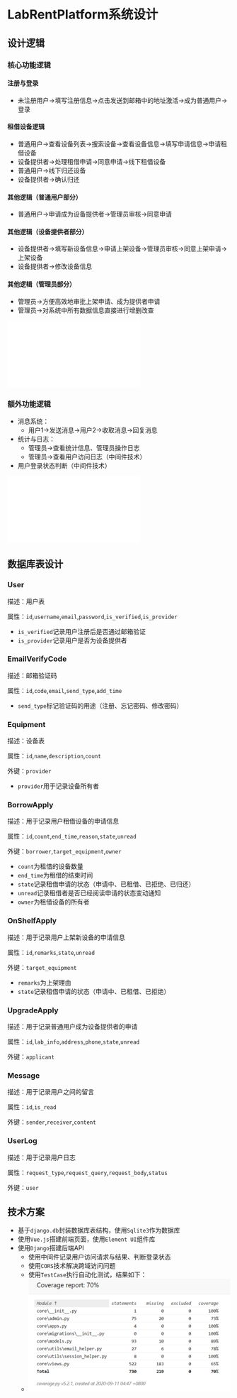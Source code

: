 # LabRentPlatform系统设计

## 设计逻辑

### 核心功能逻辑

#### 注册与登录

- 未注册用户→填写注册信息→点击发送到邮箱中的地址激活→成为普通用户→登录

#### 租借设备逻辑

- 普通用户→查看设备列表→搜索设备→查看设备信息→填写申请信息→申请租借设备
- 设备提供者→处理租借申请→同意申请→线下租借设备
- 普通用户→线下归还设备
- 设备提供者→确认归还

#### 其他逻辑（普通用户部分）

- 普通用户→申请成为设备提供者→管理员审核→同意申请

#### 其他逻辑（设备提供者部分）

- 设备提供者→填写新设备信息→申请上架设备→管理员审核→同意上架申请→上架设备
- 设备提供者→修改设备信息

#### 其他逻辑（管理员部分）

- 管理员→方便高效地审批上架申请、成为提供者申请
- 管理员→对系统中所有数据信息直接进行增删改查


![](img/labrentplatform.pdf)

### 额外功能逻辑

- 消息系统：
	- 用户1→发送消息→用户2→收取消息→回复消息
- 统计与日志：
	- 管理员→查看统计信息、管理员操作日志
	- 管理员→查看用户访问日志（中间件技术）
- 用户登录状态判断（中间件技术）

![](img/middleware.pdf)

## 数据库表设计

### User

描述：用户表

属性：`id`,`username`,`email`,`password`,`is_verified`,`is_provider`

- `is_verified`记录用户注册后是否通过邮箱验证
- `is_provider`记录用户是否为设备提供者

### EmailVerifyCode

描述：邮箱验证码

属性：`id`,`code`,`email`,`send_type`,`add_time`

- `send_type`标记验证码的用途（注册、忘记密码、修改密码）

### Equipment

描述：设备表

属性：`id`,`name`,`description`,`count`

外键：`provider`

- `provider`用于记录设备所有者

### BorrowApply

描述：用于记录用户租借设备的申请信息

属性：`id`,`count`,`end_time`,`reason`,`state`,`unread`

外键：`borrower`,`target_equipment`,`owner`

- `count`为租借的设备数量
- `end_time`为租借的结束时间
- `state`记录租借申请的状态（申请中、已租借、已拒绝、已归还）
- `unread`记录租借者是否已经阅读申请的状态变动通知
- `owner`为租借设备的所有者

### OnShelfApply

描述：用于记录用户上架新设备的申请信息

属性：`id`,`remarks`,`state`,`unread`

外键：`target_equipment`

- `remarks`为上架理由
- `state`记录租借申请的状态（申请中、已租借、已拒绝）

### UpgradeApply

描述：用于记录普通用户成为设备提供者的申请

属性：`id`,`lab_info`,`address`,`phone`,`state`,`unread`

外键：`applicant`

### Message

描述：用于记录用户之间的留言

属性：`id`,`is_read`

外键：`sender`,`receiver`,`content`

### UserLog

描述：用于记录用户日志

属性：`request_type`,`request_query`,`request_body`,`status`

外键：`user`

## 技术方案

- 基于`django.db`封装数据库表结构，使用`Sqlite3`作为数据库
- 使用`Vue.js`搭建前端页面，使用`Element UI`组件库
- 使用`Django`搭建后端API
	- 使用中间件记录用户访问请求与结果、判断登录状态
	- 使用`CORS`技术解决跨域访问问题
	- 使用`TestCase`执行自动化测试，结果如下：
	- ![](img/test.png)